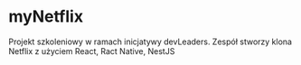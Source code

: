 # myNetflix
Projekt szkoleniowy w ramach inicjatywy devLeaders. Zespół stworzy klona Netflix z użyciem React, Ract Native, NestJS
